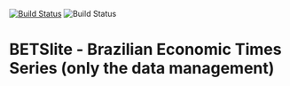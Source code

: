 [![Build Status](https://travis-ci.org/GreedBlink/BETSlite.svg?branch=master)](https://travis-ci.org/GreedBlink/BETSlite)
![Build Status](https://ci.appveyor.com/api/projects/status/github/GreedBlink/BETSlite?branch=master&svg=true)
# BETSlite - Brazilian Economic Times Series (only the data management)

